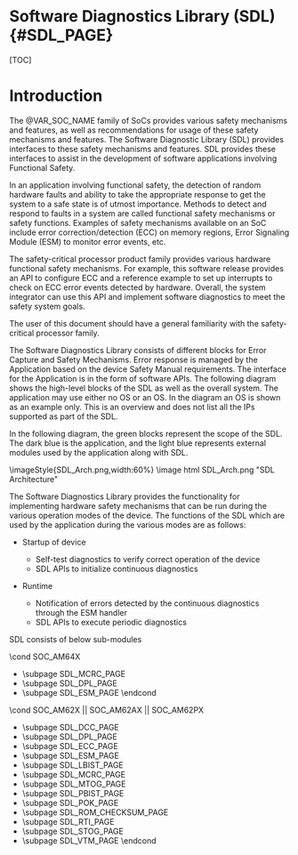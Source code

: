 # Software Diagnostics Library (SDL) {#SDL_PAGE}

[TOC]

# Introduction

The @VAR_SOC_NAME family of SoCs provides various safety mechanisms and features, as well as recommendations for usage of these safety mechanisms and features. The Software Diagnostic Library (SDL) provides interfaces to these safety mechanisms and features. SDL provides these interfaces to assist in the development of software applications involving Functional Safety.

In an application involving functional safety, the detection of random hardware faults and ability to take the appropriate response to get the system to a safe state is of utmost importance. Methods to detect and respond to faults in a system are called functional safety mechanisms or safety functions. Examples of safety mechanisms available on an SoC include error correction/detection (ECC) on memory regions, Error Signaling Module (ESM) to monitor error events, etc.

The safety-critical processor product family provides various hardware functional safety mechanisms. For example, this software release provides an API to configure ECC and a reference example to set up interrupts to check on ECC error events detected by hardware. Overall, the system integrator can use this API and implement software diagnostics to meet the safety system goals.

The user of this document should have a general familiarity with the safety-critical processor family.

The Software Diagnostics Library consists of different blocks for Error Capture and Safety Mechanisms. Error response is managed by the Application based on the device Safety Manual requirements. The interface for the Application is in the form of software APIs. The following diagram shows the high-level blocks of the SDL as well as the overall system. The application may use either no OS or an OS. In the diagram an OS is shown as an example only. This is an overview and does not list all the IPs supported as part of the SDL.

In the following diagram, the green blocks represent the scope of the SDL. The dark blue is the application, and the light blue represents external modules used by the application along with SDL.

\imageStyle{SDL_Arch.png,width:60%}
\image html SDL_Arch.png "SDL Architecture"

The Software Diagnostics Library provides the functionality for implementing hardware safety mechanisms that can be run during the various operation modes of the device. The functions of the SDL which are used by the application during the various modes are as follows:

- Startup of device
	- Self-test diagnostics to verify correct operation of the device
	- SDL APIs to initialize continuous diagnostics

- Runtime
	- Notification of errors detected by the continuous diagnostics through the ESM handler
	- SDL APIs to execute periodic diagnostics

SDL consists of below sub-modules

\cond SOC_AM64X
- \subpage SDL_MCRC_PAGE
- \subpage SDL_DPL_PAGE
- \subpage SDL_ESM_PAGE
\endcond

\cond SOC_AM62X || SOC_AM62AX || SOC_AM62PX
- \subpage SDL_DCC_PAGE
- \subpage SDL_DPL_PAGE
- \subpage SDL_ECC_PAGE
- \subpage SDL_ESM_PAGE
- \subpage SDL_LBIST_PAGE
- \subpage SDL_MCRC_PAGE
- \subpage SDL_MTOG_PAGE
- \subpage SDL_PBIST_PAGE
- \subpage SDL_POK_PAGE
- \subpage SDL_ROM_CHECKSUM_PAGE
- \subpage SDL_RTI_PAGE
- \subpage SDL_STOG_PAGE
- \subpage SDL_VTM_PAGE
\endcond
